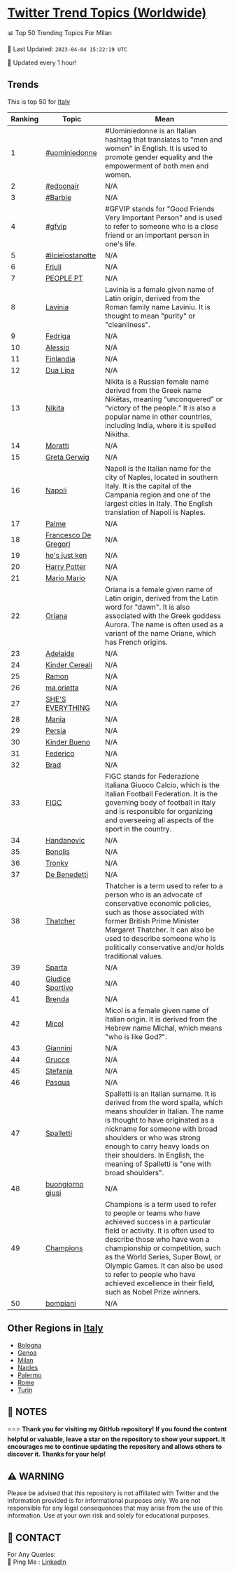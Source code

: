 [Twitter Trend Topics (Worldwide)](https://github.com/ErcinDedeoglu/Twitter-Trend-Topics)
==========


📊 Top 50 Trending Topics For Milan

📆 Last Updated: `2023-04-04 15:22:19 UTC`

🔧 Updated every 1 hour!


## Trends

This is top 50 for [Italy](</Italy>)

| Ranking | Topic | Mean |
| ------- | ------------ | ------------ |
| 1 | [#uominiedonne](http://twitter.com/search?q=%23uominiedonne) | #Uominiedonne is an Italian hashtag that translates to "men and women" in English. It is used to promote gender equality and the empowerment of both men and women. |
| 2 | [#edoonair](http://twitter.com/search?q=%23edoonair) | N/A |
| 3 | [#Barbie](http://twitter.com/search?q=%23Barbie) | N/A |
| 4 | [#gfvip](http://twitter.com/search?q=%23gfvip) | #GFVIP stands for "Good Friends Very Important Person" and is used to refer to someone who is a close friend or an important person in one's life. |
| 5 | [#ilcielostanotte](http://twitter.com/search?q=%23ilcielostanotte) | N/A |
| 6 | [Friuli](http://twitter.com/search?q=Friuli) | N/A |
| 7 | [PEOPLE PT](http://twitter.com/search?q=PEOPLE+PT) | N/A |
| 8 | [Lavinia](http://twitter.com/search?q=Lavinia) | Lavinia is a female given name of Latin origin, derived from the Roman family name Laviniu. It is thought to mean "purity" or "cleanliness". |
| 9 | [Fedriga](http://twitter.com/search?q=Fedriga) | N/A |
| 10 | [Alessio](http://twitter.com/search?q=Alessio) | N/A |
| 11 | [Finlandia](http://twitter.com/search?q=Finlandia) | N/A |
| 12 | [Dua Lipa](http://twitter.com/search?q=Dua+Lipa) | N/A |
| 13 | [Nikita](http://twitter.com/search?q=Nikita) | Nikita is a Russian female name derived from the Greek name Nikētas, meaning “unconquered” or “victory of the people.” It is also a popular name in other countries, including India, where it is spelled Nikitha. |
| 14 | [Moratti](http://twitter.com/search?q=Moratti) | N/A |
| 15 | [Greta Gerwig](http://twitter.com/search?q=Greta+Gerwig) | N/A |
| 16 | [Napoli](http://twitter.com/search?q=Napoli) | Napoli is the Italian name for the city of Naples, located in southern Italy. It is the capital of the Campania region and one of the largest cities in Italy. The English translation of Napoli is Naples. |
| 17 | [Palme](http://twitter.com/search?q=Palme) | N/A |
| 18 | [Francesco De Gregori](http://twitter.com/search?q=Francesco+De+Gregori) | N/A |
| 19 | [he's just ken](http://twitter.com/search?q=he%27s+just+ken) | N/A |
| 20 | [Harry Potter](http://twitter.com/search?q=Harry+Potter) | N/A |
| 21 | [Mario Mario](http://twitter.com/search?q=Mario+Mario) | N/A |
| 22 | [Oriana](http://twitter.com/search?q=Oriana) | Oriana is a female given name of Latin origin, derived from the Latin word for "dawn". It is also associated with the Greek goddess Aurora. The name is often used as a variant of the name Oriane, which has French origins. |
| 23 | [Adelaide](http://twitter.com/search?q=Adelaide) | N/A |
| 24 | [Kinder Cereali](http://twitter.com/search?q=Kinder+Cereali) | N/A |
| 25 | [Ramon](http://twitter.com/search?q=Ramon) | N/A |
| 26 | [ma orietta](http://twitter.com/search?q=ma+orietta) | N/A |
| 27 | [SHE'S EVERYTHING](http://twitter.com/search?q=SHE%27S+EVERYTHING) | N/A |
| 28 | [Mania](http://twitter.com/search?q=Mania) | N/A |
| 29 | [Persia](http://twitter.com/search?q=Persia) | N/A |
| 30 | [Kinder Bueno](http://twitter.com/search?q=Kinder+Bueno) | N/A |
| 31 | [Federico](http://twitter.com/search?q=Federico) | N/A |
| 32 | [Brad](http://twitter.com/search?q=Brad) | N/A |
| 33 | [FIGC](http://twitter.com/search?q=FIGC) | FIGC stands for Federazione Italiana Giuoco Calcio, which is the Italian Football Federation. It is the governing body of football in Italy and is responsible for organizing and overseeing all aspects of the sport in the country. |
| 34 | [Handanovic](http://twitter.com/search?q=Handanovic) | N/A |
| 35 | [Bonolis](http://twitter.com/search?q=Bonolis) | N/A |
| 36 | [Tronky](http://twitter.com/search?q=Tronky) | N/A |
| 37 | [De Benedetti](http://twitter.com/search?q=De+Benedetti) | N/A |
| 38 | [Thatcher](http://twitter.com/search?q=Thatcher) | Thatcher is a term used to refer to a person who is an advocate of conservative economic policies, such as those associated with former British Prime Minister Margaret Thatcher. It can also be used to describe someone who is politically conservative and/or holds traditional values. |
| 39 | [Sparta](http://twitter.com/search?q=Sparta) | N/A |
| 40 | [Giudice Sportivo](http://twitter.com/search?q=Giudice+Sportivo) | N/A |
| 41 | [Brenda](http://twitter.com/search?q=Brenda) | N/A |
| 42 | [Micol](http://twitter.com/search?q=Micol) | Micol is a female given name of Italian origin. It is derived from the Hebrew name Michal, which means "who is like God?". |
| 43 | [Giannini](http://twitter.com/search?q=Giannini) | N/A |
| 44 | [Grucce](http://twitter.com/search?q=Grucce) | N/A |
| 45 | [Stefania](http://twitter.com/search?q=Stefania) | N/A |
| 46 | [Pasqua](http://twitter.com/search?q=Pasqua) | N/A |
| 47 | [Spalletti](http://twitter.com/search?q=Spalletti) | Spalletti is an Italian surname. It is derived from the word spalla, which means shoulder in Italian. The name is thought to have originated as a nickname for someone with broad shoulders or who was strong enough to carry heavy loads on their shoulders. In English, the meaning of Spalletti is "one with broad shoulders". |
| 48 | [buongiorno giusi](http://twitter.com/search?q=buongiorno+giusi) | N/A |
| 49 | [Champions](http://twitter.com/search?q=Champions) | Champions is a term used to refer to people or teams who have achieved success in a particular field or activity. It is often used to describe those who have won a championship or competition, such as the World Series, Super Bowl, or Olympic Games. It can also be used to refer to people who have achieved excellence in their field, such as Nobel Prize winners. |
| 50 | [bompiani](http://twitter.com/search?q=bompiani) | N/A |



## Other Regions in [Italy](</Italy>)

* [Bologna](</Italy/Bologna.md>)
* [Genoa](</Italy/Genoa.md>)
* [Milan](</Italy/Milan.md>)
* [Naples](</Italy/Naples.md>)
* [Palermo](</Italy/Palermo.md>)
* [Rome](</Italy/Rome.md>)
* [Turin](</Italy/Turin.md>)



## 📝 NOTES

⭐⭐⭐ **Thank you for visiting my GitHub repository! If you found the content helpful or valuable, leave a star on the repository to show your support. It encourages me to continue updating the repository and allows others to discover it. Thanks for your help!**


## ⚠️ WARNING

Please be advised that this repository is not affiliated with Twitter and the information provided is for informational purposes only. We are not responsible for any legal consequences that may arise from the use of this information. Use at your own risk and solely for educational purposes.


## 📨 CONTACT

 For Any Queries:  
            🏓 Ping Me : [LinkedIn](https://www.linkedin.com/in/ercindedeoglu/)
